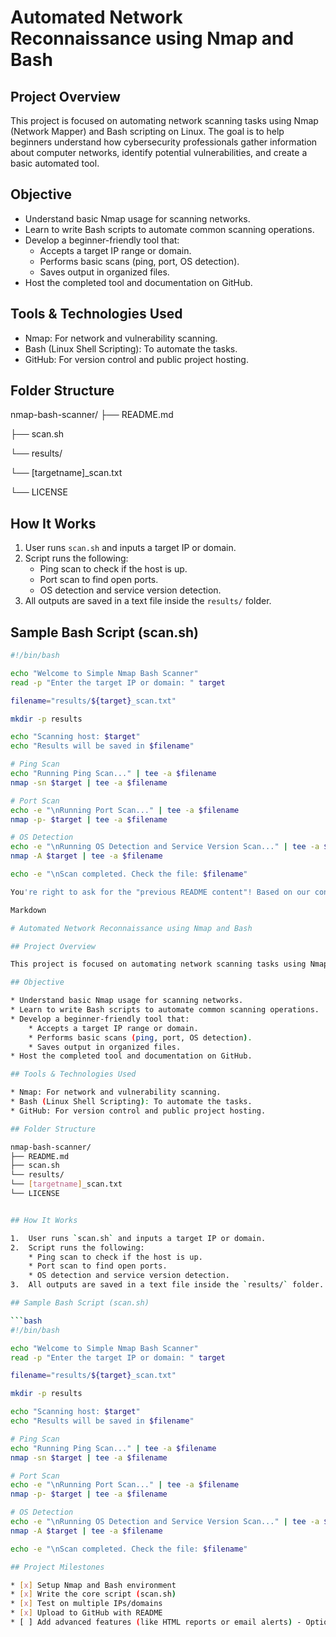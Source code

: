 # Automated Network Reconnaissance using Nmap and Bash

## Project Overview

This project is focused on automating network scanning tasks using Nmap (Network Mapper) and Bash scripting on Linux. The goal is to help beginners understand how cybersecurity professionals gather information about computer networks, identify potential vulnerabilities, and create a basic automated tool.

## Objective

* Understand basic Nmap usage for scanning networks.
* Learn to write Bash scripts to automate common scanning operations.
* Develop a beginner-friendly tool that:
    * Accepts a target IP range or domain.
    * Performs basic scans (ping, port, OS detection).
    * Saves output in organized files.
* Host the completed tool and documentation on GitHub.

## Tools & Technologies Used

* Nmap: For network and vulnerability scanning.
* Bash (Linux Shell Scripting): To automate the tasks.
* GitHub: For version control and public project hosting.

## Folder Structure
nmap-bash-scanner/
├── README.md

├── scan.sh

└── results/

└── [targetname]_scan.txt

└── LICENSE

## How It Works

1.  User runs `scan.sh` and inputs a target IP or domain.
2.  Script runs the following:
    * Ping scan to check if the host is up.
    * Port scan to find open ports.
    * OS detection and service version detection.
3.  All outputs are saved in a text file inside the `results/` folder.

## Sample Bash Script (scan.sh)

```bash
#!/bin/bash

echo "Welcome to Simple Nmap Bash Scanner"
read -p "Enter the target IP or domain: " target

filename="results/${target}_scan.txt"

mkdir -p results

echo "Scanning host: $target"
echo "Results will be saved in $filename"

# Ping Scan
echo "Running Ping Scan..." | tee -a $filename
nmap -sn $target | tee -a $filename

# Port Scan
echo -e "\nRunning Port Scan..." | tee -a $filename
nmap -p- $target | tee -a $filename

# OS Detection
echo -e "\nRunning OS Detection and Service Version Scan..." | tee -a $filename
nmap -A $target | tee -a $filename

echo -e "\nScan completed. Check the file: $filename"

You're right to ask for the "previous README content"! Based on our conversation and the PDF you provided, here's the content you should copy and paste into your README.md file:

Markdown

# Automated Network Reconnaissance using Nmap and Bash

## Project Overview

This project is focused on automating network scanning tasks using Nmap (Network Mapper) and Bash scripting on Linux. The goal is to help beginners understand how cybersecurity professionals gather information about computer networks, identify potential vulnerabilities, and create a basic automated tool.

## Objective

* Understand basic Nmap usage for scanning networks.
* Learn to write Bash scripts to automate common scanning operations.
* Develop a beginner-friendly tool that:
    * Accepts a target IP range or domain.
    * Performs basic scans (ping, port, OS detection).
    * Saves output in organized files.
* Host the completed tool and documentation on GitHub.

## Tools & Technologies Used

* Nmap: For network and vulnerability scanning.
* Bash (Linux Shell Scripting): To automate the tasks.
* GitHub: For version control and public project hosting.

## Folder Structure

nmap-bash-scanner/
├── README.md
├── scan.sh
└── results/
└── [targetname]_scan.txt
└── LICENSE


## How It Works

1.  User runs `scan.sh` and inputs a target IP or domain.
2.  Script runs the following:
    * Ping scan to check if the host is up.
    * Port scan to find open ports.
    * OS detection and service version detection.
3.  All outputs are saved in a text file inside the `results/` folder.

## Sample Bash Script (scan.sh)

```bash
#!/bin/bash

echo "Welcome to Simple Nmap Bash Scanner"
read -p "Enter the target IP or domain: " target

filename="results/${target}_scan.txt"

mkdir -p results

echo "Scanning host: $target"
echo "Results will be saved in $filename"

# Ping Scan
echo "Running Ping Scan..." | tee -a $filename
nmap -sn $target | tee -a $filename

# Port Scan
echo -e "\nRunning Port Scan..." | tee -a $filename
nmap -p- $target | tee -a $filename

# OS Detection
echo -e "\nRunning OS Detection and Service Version Scan..." | tee -a $filename
nmap -A $target | tee -a $filename

echo -e "\nScan completed. Check the file: $filename"

## Project Milestones

* [x] Setup Nmap and Bash environment
* [x] Write the core script (scan.sh)
* [x] Test on multiple IPs/domains
* [x] Upload to GitHub with README
* [ ] Add advanced features (like HTML reports or email alerts) - Optional
